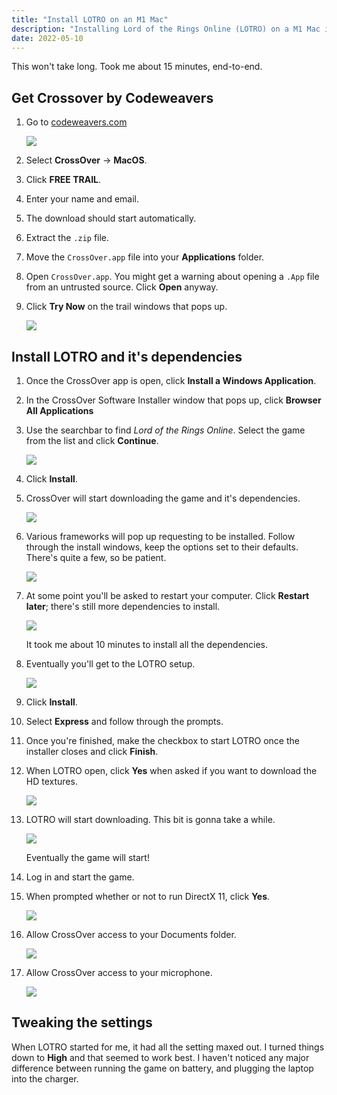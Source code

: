 ```yaml
---
title: "Install LOTRO on an M1 Mac"
description: "Installing Lord of the Rings Online (LOTRO) on a M1 Mac is shockingly easy. It's pretty much a two step process, well mostly. I'm running a 2020 Macbook Air with 8GB RAM. My battery was fully charged before I started this installation, and by the time I was able to play the game, it had dropped down to 90%. This CPU is insane."
date: 2022-05-10
---
```


This won't take long. Took me about 15 minutes, end-to-end.

## Get Crossover by Codeweavers

1. Go to [codeweavers.com](https://www.codeweavers.com/)

    ![](./crossover-homepage.png)

1. Select **CrossOver** -> **MacOS**.
1. Click **FREE TRAIL**.
1. Enter your name and email.
1. The download should start automatically.
1. Extract the `.zip` file.
1. Move the `CrossOver.app` file into your **Applications** folder.
1. Open `CrossOver.app`. You might get a warning about opening a `.App` file from an untrusted source. Click **Open** anyway.
1. Click **Try Now** on the trail windows that pops up.

    ![](./buy-or-trial-popup.png)

## Install LOTRO and it's dependencies 

1. Once the CrossOver app is open, click **Install a Windows Application**.
1. In the CrossOver Software Installer window that pops up, click **Browser All Applications**
1. Use the searchbar to find _Lord of the Rings Online_. Select the game from the list and click **Continue**.

    ![](./select-lotro-games.png)

1. Click **Install**.
1. CrossOver will start downloading the game and it's dependencies.

    ![](./lotro-installing.png)

1. Various frameworks will pop up requesting to be installed. Follow through the install windows, keep the options set to their defaults. There's quite a few, so be patient.

    ![](./installing-directx.png)

1. At some point you'll be asked to restart your computer. Click **Restart later**; there's still more dependencies to install.

    ![](./restart-prompt.png)

    It took me about 10 minutes to install all the dependencies.
1. Eventually you'll get to the LOTRO setup.

    ![](./lotro-select-language.png)

1. Click **Install**.
1. Select **Express** and follow through the prompts.
1. Once you're finished, make the checkbox to start LOTRO once the installer closes and click **Finish**.
1. When LOTRO open, click **Yes** when asked if you want to download the HD textures.

    ![](./lotro-hd-textures.png)

1. LOTRO will start downloading. This bit is gonna take a while.

    ![](./lotro-downloading.png)

    Eventually the game will start!

1. Log in and start the game.
1. When prompted whether or not to run DirectX 11, click **Yes**.

    ![](./lotro-dx11.png)

1. Allow CrossOver access to your Documents folder.

    ![](./crossover-documents.png)

1. Allow CrossOver access to your microphone.

    ![](./crossover-microphone.png)

## Tweaking the settings

When LOTRO started for me, it had all the setting maxed out. I turned things down to **High** and that seemed to work best. I haven't noticed any major difference between running the game on battery, and plugging the laptop into the charger.
